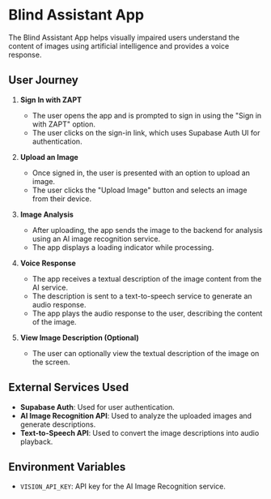 # Blind Assistant App

The Blind Assistant App helps visually impaired users understand the content of images using artificial intelligence and provides a voice response.

## User Journey

1. **Sign In with ZAPT**
   - The user opens the app and is prompted to sign in using the "Sign in with ZAPT" option.
   - The user clicks on the sign-in link, which uses Supabase Auth UI for authentication.

2. **Upload an Image**
   - Once signed in, the user is presented with an option to upload an image.
   - The user clicks the "Upload Image" button and selects an image from their device.

3. **Image Analysis**
   - After uploading, the app sends the image to the backend for analysis using an AI image recognition service.
   - The app displays a loading indicator while processing.

4. **Voice Response**
   - The app receives a textual description of the image content from the AI service.
   - The description is sent to a text-to-speech service to generate an audio response.
   - The app plays the audio response to the user, describing the content of the image.

5. **View Image Description (Optional)**
   - The user can optionally view the textual description of the image on the screen.

## External Services Used

- **Supabase Auth**: Used for user authentication.
- **AI Image Recognition API**: Used to analyze the uploaded images and generate descriptions.
- **Text-to-Speech API**: Used to convert the image descriptions into audio playback.

## Environment Variables

- `VISION_API_KEY`: API key for the AI Image Recognition service.
